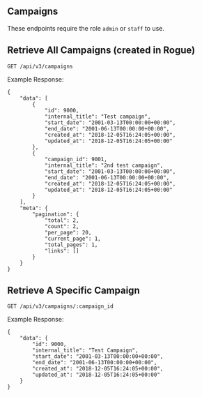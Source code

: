 ## Campaigns

These endpoints require the role `admin` or `staff` to use.

## Retrieve All Campaigns (created in Rogue)

```
GET /api/v3/campaigns
```

Example Response:

```
{
    "data": [
        {
            "id": 9000,
            "internal_title": "Test campaign",
            "start_date": "2001-03-13T00:00:00+00:00",
            "end_date": "2001-06-13T00:00:00+00:00",
            "created_at": "2018-12-05T16:24:05+00:00",
            "updated_at": "2018-12-05T16:24:05+00:00"
        },
        {
            "campaign_id": 9001,
            "internal_title": "2nd test campaign",
            "start_date": "2001-03-13T00:00:00+00:00",
            "end_date": "2001-06-13T00:00:00+00:00",
            "created_at": "2018-12-05T16:24:05+00:00",
            "updated_at": "2018-12-05T16:24:05+00:00"
        }
    ],
    "meta": {
        "pagination": {
            "total": 2,
            "count": 2,
            "per_page": 20,
            "current_page": 1,
            "total_pages": 1,
            "links": []
        }
    }
}
```

## Retrieve A Specific Campaign

```
GET /api/v3/campaigns/:campaign_id
```

Example Response:

```
{
    "data": {
        "id": 9000,
        "internal_title": "Test Campaign",
        "start_date": "2001-03-13T00:00:00+00:00",
        "end_date": "2001-06-13T00:00:00+00:00",
        "created_at": "2018-12-05T16:24:05+00:00",
        "updated_at": "2018-12-05T16:24:05+00:00"
    }
}
```
